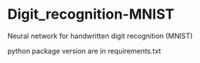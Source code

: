 # Digit_recognition-MNIST
Neural network for handwritten digit recognition (MNIST)

python package version are in requirements.txt
